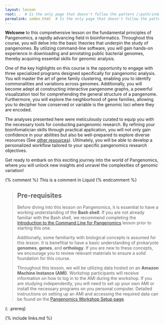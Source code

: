 ```yaml
---
layout: lesson
root: .  # Is the only page that doesn't follow the pattern /:path/index.html
permalink: index.html  # Is the only page that doesn't follow the pattern /:path/index.html
---
```



**Welcome** to this comprehensive lesson on the fundamental principles of Pangenomics, a rapidly advancing field in bioinformatics. Throughout this course, you will delve into the basic theories that underpin the study of pangenomes. By utilizing command-line software, you will gain hands-on experience in downloading and annotating public bacterial genomes, thereby acquiring essential skills for genomic analysis. 


One of the key highlights on this course is the opportunity to engage with three specialized programs designed specifically for pangenomic analysis. You will master the art of gene family clustering, enabling you to identify commonalities and variations across genomes. Additionally, you will become adept at constructing interactive pangenome graphs, a powerful visualization tool for comprehending the general structure of a pangenome. Furthermore, you will explore the neighborhood of gene families, allowing you to decipher how conserved or variable is the genomic loci where they are encoded. 


The analyses presented here were meticulously curated to equip you with the necessary tools for conducting pangenomic research. By refining your bioinfomatician skills through practical application, you will not only gain confidence in your abilities but also be well-prepared to explore diverse resources (See [other resources](https://paumayell.github.io/pangenomics/07-other-resources/index.html)). Ultimately, you will be able to develop a personalized workflow tailored to your specific pangenomics research objectives. 


Get ready to embark on this exciting journey into the world of Pangenomics, where you will unlock new insights and unravel the complexities of genomic variation!


<!-- this is an html comment -->

{% comment %} This is a comment in Liquid {% endcomment %}

> ## Pre-requisites
>
> Before diving into this lesson on Pangenomics, it is essential to have a working understanding of the **Bash shell**. If you are not already familiar with the  Bash shell, we recommend completing the [Introduction to the Command Line for Pangenomics](https://czirion.github.io/shell-pangenomics/) lesson prior to starting this one. 
> 
> Additionally, some familiarity with biological concepts is assumed for this lesson. It is benefitial to have a basic understanding of prokaryote **genomes**, **genes**, and **orthology**. If you are new to these concepts, we encourage you to review relevant materials to ensure a solid foundation for this course. 
> 
> Throughout this lesson, we will be utilizing data hosted on an **Amazon Machine Instance (AMI)**. Workshop participants will receive information on how to log in to the AMI during the workshop. If you are studying independently, you will need to set up your own AMI or install the necessary programs on you personal computer. Detailed instructions on setting up an AMI and accessing the required data can be found on the [Pangenomics Workshop Setup page](https://czirion.github.io/pangenomics-workshop/setup.html).
>
{: .prereq}

{% include links.md %}
